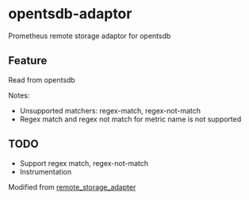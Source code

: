 # opentsdb-adaptor

Prometheus remote storage adaptor for opentsdb

## Feature

Read from opentsdb

Notes:

- Unsupported matchers: regex-match, regex-not-match
- Regex match and regex not match for metric name is not supported

## TODO

- Support regex match, regex-not-match
- Instrumentation


Modified from [remote_storage_adapter](https://github.com/prometheus/prometheus/tree/v2.0.0/documentation/examples/remote_storage/remote_storage_adapter)

